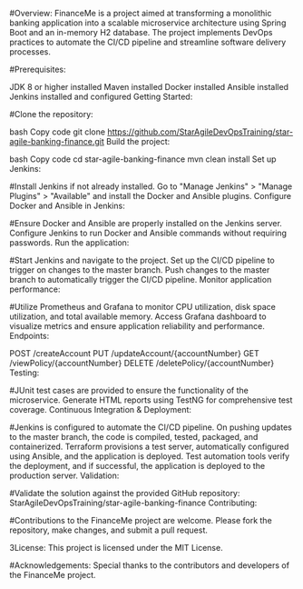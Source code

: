 #Overview:
FinanceMe is a project aimed at transforming a monolithic banking application into a scalable microservice architecture using Spring Boot and an in-memory H2 database. The project implements DevOps practices to automate the CI/CD pipeline and streamline software delivery processes.

#Prerequisites:

JDK 8 or higher installed
Maven installed
Docker installed
Ansible installed
Jenkins installed and configured
Getting Started:

#Clone the repository:

bash
Copy code
git clone https://github.com/StarAgileDevOpsTraining/star-agile-banking-finance.git
Build the project:

bash
Copy code
cd star-agile-banking-finance
mvn clean install
Set up Jenkins:

#Install Jenkins if not already installed.
Go to "Manage Jenkins" > "Manage Plugins" > "Available" and install the Docker and Ansible plugins.
Configure Docker and Ansible in Jenkins:

#Ensure Docker and Ansible are properly installed on the Jenkins server.
Configure Jenkins to run Docker and Ansible commands without requiring passwords.
Run the application:

#Start Jenkins and navigate to the project.
Set up the CI/CD pipeline to trigger on changes to the master branch.
Push changes to the master branch to automatically trigger the CI/CD pipeline.
Monitor application performance:

#Utilize Prometheus and Grafana to monitor CPU utilization, disk space utilization, and total available memory.
Access Grafana dashboard to visualize metrics and ensure application reliability and performance.
Endpoints:

POST /createAccount
PUT /updateAccount/{accountNumber}
GET /viewPolicy/{accountNumber}
DELETE /deletePolicy/{accountNumber}
Testing:

#JUnit test cases are provided to ensure the functionality of the microservice.
Generate HTML reports using TestNG for comprehensive test coverage.
Continuous Integration & Deployment:

#Jenkins is configured to automate the CI/CD pipeline.
On pushing updates to the master branch, the code is compiled, tested, packaged, and containerized.
Terraform provisions a test server, automatically configured using Ansible, and the application is deployed.
Test automation tools verify the deployment, and if successful, the application is deployed to the production server.
Validation:

#Validate the solution against the provided GitHub repository: StarAgileDevOpsTraining/star-agile-banking-finance
Contributing:

#Contributions to the FinanceMe project are welcome. Please fork the repository, make changes, and submit a pull request.

3License:
This project is licensed under the MIT License.

#Acknowledgements:
Special thanks to the contributors and developers of the FinanceMe project.

